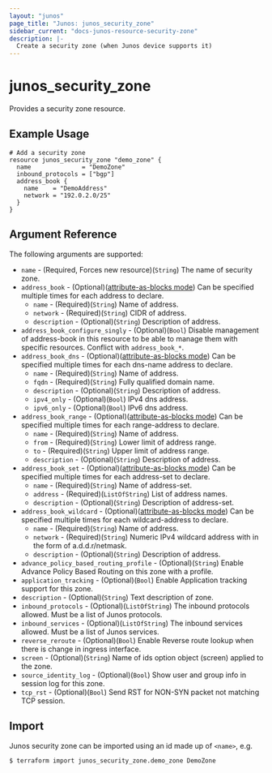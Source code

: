 ```yaml
---
layout: "junos"
page_title: "Junos: junos_security_zone"
sidebar_current: "docs-junos-resource-security-zone"
description: |-
  Create a security zone (when Junos device supports it)
---
```


# junos_security_zone

Provides a security zone resource.

## Example Usage

```hcl
# Add a security zone
resource junos_security_zone "demo_zone" {
  name              = "DemoZone"
  inbound_protocols = ["bgp"]
  address_book {
    name    = "DemoAddress"
    network = "192.0.2.0/25"
  }
}
```

## Argument Reference

The following arguments are supported:

* `name` - (Required, Forces new resource)(`String`) The name of security zone.
* `address_book` - (Optional)([attribute-as-blocks mode](https://www.terraform.io/docs/configuration/attr-as-blocks.html)) Can be specified multiple times for each address to declare.
  * `name` - (Required)(`String`) Name of address.
  * `network` - (Required)(`String`) CIDR of address.
  * `description` - (Optional)(`String`) Description of address.
* `address_book_configure_singly` - (Optional)(`Bool`) Disable management of address-book in this resource to be able to manage them with specific resources. Conflict with `address_book_*`.
* `address_book_dns` - (Optional)([attribute-as-blocks mode](https://www.terraform.io/docs/configuration/attr-as-blocks.html)) Can be specified multiple times for each dns-name address to declare.
  * `name` - (Required)(`String`) Name of address.
  * `fqdn` - (Required)(`String`) Fully qualified domain name.
  * `description` - (Optional)(`String`) Description of address.
  * `ipv4_only` - (Optional)(`Bool`) IPv4 dns address.
  * `ipv6_only` - (Optional)(`Bool`) IPv6 dns address.
* `address_book_range` - (Optional)([attribute-as-blocks mode](https://www.terraform.io/docs/configuration/attr-as-blocks.html)) Can be specified multiple times for each range-address to declare.
  * `name` - (Required)(`String`) Name of address.
  * `from` - (Required)(`String`) Lower limit of address range.
  * `to` - (Required)(`String`) Upper limit of address range.
  * `description` - (Optional)(`String`) Description of address.
* `address_book_set` - (Optional)([attribute-as-blocks mode](https://www.terraform.io/docs/configuration/attr-as-blocks.html)) Can be specified multiple times for each address-set to declare.
  * `name` - (Required)(`String`) Name of address-set.
  * `address` - (Required)(`ListOfString`) List of address names.
  * `description` - (Optional)(`String`) Description of address-set.
* `address_book_wildcard` - (Optional)([attribute-as-blocks mode](https://www.terraform.io/docs/configuration/attr-as-blocks.html)) Can be specified multiple times for each wildcard-address to declare.
  * `name` - (Required)(`String`) Name of address.
  * `network` - (Required)(`String`) Numeric IPv4 wildcard address with in the form of a.d.d.r/netmask.
  * `description` - (Optional)(`String`) Description of address.
* `advance_policy_based_routing_profile` - (Optional)(`String`) Enable Advance Policy Based Routing on this zone with a profile.
* `application_tracking` - (Optional)(`Bool`) Enable Application tracking support for this zone.
* `description` - (Optional)(`String`) Text description of zone.
* `inbound_protocols` - (Optional)(`ListOfString`) The inbound protocols allowed. Must be a list of Junos protocols.
* `inbound_services` - (Optional)(`ListOfString`) The inbound services allowed. Must be a list of Junos services.
* `reverse_reroute` - (Optional)(`Bool`) Enable Reverse route lookup when there is change in ingress interface.
* `screen` - (Optional)(`String`) Name of ids option object (screen) applied to the zone.
* `source_identity_log` - (Optional)(`Bool`) Show user and group info in session log for this zone.
* `tcp_rst` - (Optional)(`Bool`) Send RST for NON-SYN packet not matching TCP session.

## Import

Junos security zone can be imported using an id made up of `<name>`, e.g.

```
$ terraform import junos_security_zone.demo_zone DemoZone
```
